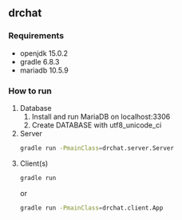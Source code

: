 ## drchat
### Requirements
* openjdk 15.0.2
* gradle 6.8.3
* mariadb 10.5.9
### How to run
1. Database
    1. Install and run MariaDB on localhost:3306
    1. Create DATABASE with utf8_unicode_ci
1. Server
    ```bash
    gradle run -PmainClass=drchat.server.Server
    ```
1. Client(s)
    ```bash
    gradle run
    ```
    or
    ```bash
    gradle run -PmainClass=drchat.client.App
    ```

